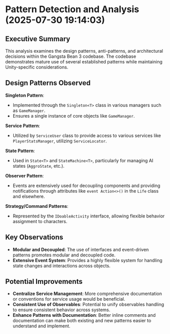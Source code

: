 # Pattern Detection and Analysis (2025-07-30 19:14:03)

## Executive Summary

This analysis examines the design patterns, anti-patterns, and architectural decisions within the Gangsta Bean 3 codebase. The codebase demonstrates mature use of several established patterns while maintaining Unity-specific considerations.

## Design Patterns Observed

**Singleton Pattern**:
- Implemented through the `Singleton<T>` class in various managers such as `GameManager`.
- Ensures a single instance of core objects like `GameManager`.

**Service Pattern**:
- Utilized by `ServiceUser` class to provide access to various services like `PlayerStatsManager`, utilizing `ServiceLocator`.

**State Pattern**:
- Used in `State<T>` and `StateMachine<T>`, particularly for managing AI states (`AggroState`, etc.).

**Observer Pattern**:
- Events are extensively used for decoupling components and providing notifications through attributes like `event Action<>()` in the `Life` class and elsewhere.

**Strategy/Command Patterns**:
- Represented by the `IDoableActivity` interface, allowing flexible behavior assignment to characters.

## Key Observations

- **Modular and Decoupled**: The use of interfaces and event-driven patterns promotes modular and decoupled code.
- **Extensive Event System**: Provides a highly flexible system for handling state changes and interactions across objects.

## Potential Improvements

- **Centralize Service Management**: More comprehensive documentation or conventions for service usage would be beneficial.
- **Consistent Use of Observables**: Potential to unify observables handling to ensure consistent behavior across systems.
- **Enhance Patterns with Documentation**: Better inline comments and documentation can make both existing and new patterns easier to understand and implement.

